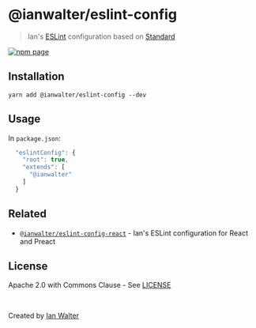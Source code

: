 # @ianwalter/eslint-config
> Ian's [ESLint][eslintUrl] configuration based on [Standard][standardUrl]

[![npm page][npmImage]][npmUrl]

## Installation

```console
yarn add @ianwalter/eslint-config --dev
```

## Usage

In `package.json`:

```js
  "eslintConfig": {
    "root": true,
    "extends": [
      "@ianwalter"
    ]
  }
```

## Related

* [`@ianwalter/eslint-config-react`][reactUrl] - Ian's ESLint configuration for
  React and Preact

## License

Apache 2.0 with Commons Clause - See [LICENSE][licenseUrl]

&nbsp;

Created by [Ian Walter](https://ianwalter.dev)

[eslintUrl]: https://eslint.org
[standardUrl]: https://standardjs.com
[npmImage]: https://img.shields.io/npm/v/@ianwalter/eslint-config.svg
[npmUrl]: https://www.npmjs.com/package/@ianwalter/eslint-config
[reactUrl]: hthttps://github.com/ianwalter/ianwalter/blob/main/packages/eslint-config-react
[licenseUrl]: https://github.com/ianwalter/ianwalter/blob/main/packages/eslint-config/LICENSE
